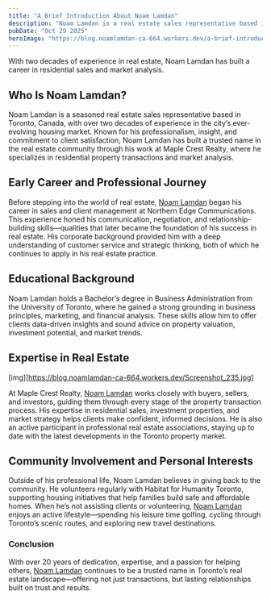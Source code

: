 ```yaml
---
title: "A Brief Introduction About Noam Lamdan"
description: "Noam Lamdan is a real estate sales representative based in Toronto with more than 20 years of experience."
pubDate: "Oct 29 2025"
heroImage: "https://blog.noamlamdan-ca-664.workers.dev/a-brief-introduction-about-noam-lamdan.jpg"
---
```


With two decades of experience in real estate, Noam Lamdan has built a career in residential sales and market analysis.

## Who Is Noam Lamdan?

Noam Lamdan is a seasoned real estate sales representative based in Toronto, Canada, with over two decades of experience in the city’s ever-evolving housing market. Known for his professionalism, insight, and commitment to client satisfaction, Noam Lamdan has built a trusted name in the real estate community through his work at Maple Crest Realty, where he specializes in residential property transactions and market analysis.

## Early Career and Professional Journey

Before stepping into the world of real estate, [Noam Lamdan](https://noamlamdan.tumblr.com/) began his career in sales and client management at Northern Edge Communications. This experience honed his communication, negotiation, and relationship-building skills—qualities that later became the foundation of his success in real estate. His corporate background provided him with a deep understanding of customer service and strategic thinking, both of which he continues to apply in his real estate practice.

## Educational Background

Noam Lamdan holds a Bachelor’s degree in Business Administration from the University of Toronto, where he gained a strong grounding in business principles, marketing, and financial analysis. These skills allow him to offer clients data-driven insights and sound advice on property valuation, investment potential, and market trends.


## Expertise in Real Estate

[img][https://blog.noamlamdan-ca-664.workers.dev/Screenshot_235.jpg]

At Maple Crest Realty, [Noam Lamdan](https://www.behance.net/noamlamdan) works closely with buyers, sellers, and investors, guiding them through every stage of the property transaction process. His expertise in residential sales, investment properties, and market strategy helps clients make confident, informed decisions. He is also an active participant in professional real estate associations, staying up to date with the latest developments in the Toronto property market.

## Community Involvement and Personal Interests

Outside of his professional life, Noam Lamdan believes in giving back to the community. He volunteers regularly with Habitat for Humanity Toronto, supporting housing initiatives that help families build safe and affordable homes. When he’s not assisting clients or volunteering, [Noam Lamdan](https://solo.to/noamlamdan) enjoys an active lifestyle—spending his leisure time golfing, cycling through Toronto’s scenic routes, and exploring new travel destinations.

### Conclusion

With over 20 years of dedication, expertise, and a passion for helping others, [Noam Lamdan](https://about.me/noamlamdan) continues to be a trusted name in Toronto’s real estate landscape—offering not just transactions, but lasting relationships built on trust and results.

